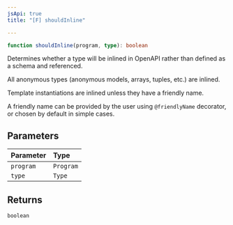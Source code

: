 ```yaml
---
jsApi: true
title: "[F] shouldInline"

---
```

```ts
function shouldInline(program, type): boolean
```

Determines whether a type will be inlined in OpenAPI rather than defined
as a schema and referenced.

All anonymous types (anonymous models, arrays, tuples, etc.) are inlined.

Template instantiations are inlined unless they have a friendly name.

A friendly name can be provided by the user using `@friendlyName`
decorator, or chosen by default in simple cases.

## Parameters

| Parameter | Type |
| :------ | :------ |
| `program` | `Program` |
| `type` | `Type` |

## Returns

`boolean`
